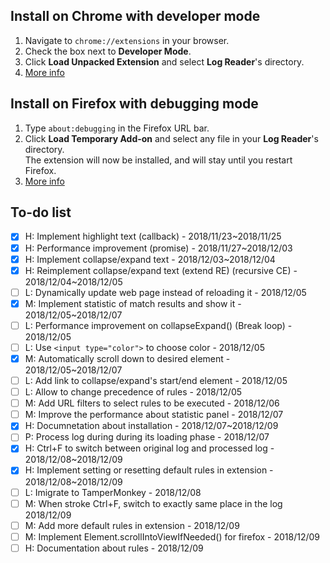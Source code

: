 ## Install on Chrome with developer mode
1. Navigate to `chrome://extensions` in your browser.
2. Check the box next to **Developer Mode**.
3. Click **Load Unpacked Extension** and select **Log Reader**'s directory.
4. [More info](https://developer.chrome.com/extensions)

## Install on Firefox with debugging mode
1. Type `about:debugging` in the Firefox URL bar.
2. Click **Load Temporary Add-on** and select any file in your **Log Reader**'s directory.  
   The extension will now be installed, and will stay until you restart Firefox.
3. [More info](https://developer.mozilla.org/en-US/docs/Mozilla/Add-ons/WebExtensions/Your_first_WebExtension)


## To-do list
- [x] H: Implement highlight text (callback) - 2018/11/23~2018/11/25
- [x] H: Performance improvement (promise) - 2018/11/27~2018/12/03
- [x] H: Implement collapse/expand text - 2018/12/03~2018/12/04
- [x] H: Reimplement collapse/expand text (extend RE) (recursive CE) - 2018/12/04~2018/12/05
- [ ] L: Dynamically update web page instead of reloading it - 2018/12/05
- [x] M: Implement statistic of match results and show it - 2018/12/05~2018/12/07
- [ ] L: Performance improvement on collapseExpand() (Break loop) - 2018/12/05
- [ ] L: Use `<input type="color">` to choose color - 2018/12/05
- [x] M: Automatically scroll down to desired element - 2018/12/05~2018/12/07
- [ ] L: Add link to collapse/expand's start/end element - 2018/12/05
- [ ] L: Allow to change precedence of rules - 2018/12/05
- [ ] M: Add URL filters to select rules to be executed - 2018/12/06
- [ ] M: Improve the performance about statistic panel - 2018/12/07
- [x] H: Documnetation about installation - 2018/12/07~2018/12/09
- [ ] P: Process log during during its loading phase - 2018/12/07
- [x] H: Ctrl+F to switch between original log and processed log - 2018/12/08~2018/12/09
- [x] H: Implement setting or resetting default rules in extension - 2018/12/08~2018/12/09
- [ ] L: Imigrate to TamperMonkey - 2018/12/08
- [ ] M: When stroke Ctrl+F, switch to exactly same place in the log 2018/12/09
- [ ] M: Add more default rules in extension - 2018/12/09
- [ ] M: Implement Element.scrollIntoViewIfNeeded() for firefox - 2018/12/09
- [ ] H: Documentation about rules - 2018/12/09

